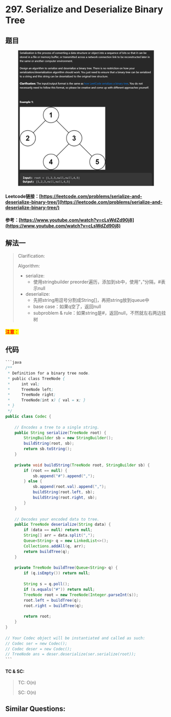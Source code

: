 # 297. Serialize and Deserialize Binary Tree

## 题目

<figure><img src=".gitbook/assets/image (182).png" alt=""><figcaption></figcaption></figure>

#### Leetcode链接：[https://leetcode.com/problems/serialize-and-deserialize-binary-tree/](https://leetcode.com/problems/serialize-and-deserialize-binary-tree/)

#### 参考：[https://www.youtube.com/watch?v=cLsWdZd90j8](https://www.youtube.com/watch?v=cLsWdZd90j8)

## 解法一

> Clarification:&#x20;
>
> Algorithm:&#x20;
>
> * serialize:
>   * 使用stringbuilder preorder遍历，添加到sb中，使用“，”分隔，#表示null
> * deserialize:
>   * 先把string用逗号分割成String\[]，再把string放到queue中
>   * base case：如果q空了，返回null
>   * subproblem & rule：如果string是#，返回null，不然就左右两边挂树

#### <mark style="color:red;">注意：</mark>

## 代码

````java
```java
/**
 * Definition for a binary tree node.
 * public class TreeNode {
 *     int val;
 *     TreeNode left;
 *     TreeNode right;
 *     TreeNode(int x) { val = x; }
 * }
 */
public class Codec {

    // Encodes a tree to a single string.
    public String serialize(TreeNode root) {
        StringBuilder sb = new StringBuilder();
        buildString(root, sb);
        return sb.toString();
    }

    private void buildString(TreeNode root, StringBuilder sb) {
        if (root == null) {
            sb.append("#").append(",");
        } else {
            sb.append(root.val).append(",");
            buildString(root.left, sb);
            buildString(root.right, sb);
        }
    }

    // Decodes your encoded data to tree.
    public TreeNode deserialize(String data) {
        if (data == null) return null;
        String[] arr = data.split(",");
        Queue<String> q = new LinkedList<>();
        Collections.addAll(q, arr);
        return buildTree(q);
    }

    private TreeNode buildTree(Queue<String> q) {
        if (q.isEmpty()) return null;

        String s = q.poll();
        if (s.equals("#")) return null;
        TreeNode root = new TreeNode(Integer.parseInt(s));
        root.left = buildTree(q);
        root.right = buildTree(q);

        return root;
    }
}

// Your Codec object will be instantiated and called as such:
// Codec ser = new Codec();
// Codec deser = new Codec();
// TreeNode ans = deser.deserialize(ser.serialize(root));
```
````

#### TC & SC:&#x20;

> TC: O(n)
>
> SC: O(n)

## **Similar Questions:**&#x20;
